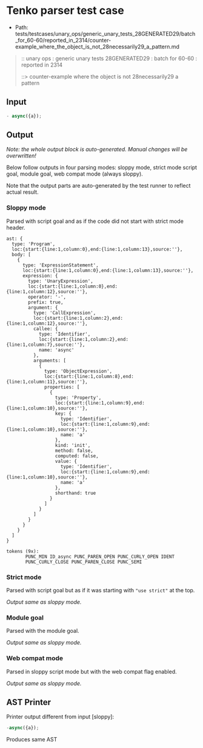 # Tenko parser test case

- Path: tests/testcases/unary_ops/generic_unary_tests_28GENERATED29/batch_for_60-60/reported_in_2314/counter-example_where_the_object_is_not_28necessarily29_a_pattern.md

> :: unary ops : generic unary tests 28GENERATED29 : batch for 60-60 : reported in 2314
>
> ::> counter-example where the object is not 28necessarily29 a pattern

## Input

`````js
- async({a});
`````

## Output

_Note: the whole output block is auto-generated. Manual changes will be overwritten!_

Below follow outputs in four parsing modes: sloppy mode, strict mode script goal, module goal, web compat mode (always sloppy).

Note that the output parts are auto-generated by the test runner to reflect actual result.

### Sloppy mode

Parsed with script goal and as if the code did not start with strict mode header.

`````
ast: {
  type: 'Program',
  loc:{start:{line:1,column:0},end:{line:1,column:13},source:''},
  body: [
    {
      type: 'ExpressionStatement',
      loc:{start:{line:1,column:0},end:{line:1,column:13},source:''},
      expression: {
        type: 'UnaryExpression',
        loc:{start:{line:1,column:0},end:{line:1,column:12},source:''},
        operator: '-',
        prefix: true,
        argument: {
          type: 'CallExpression',
          loc:{start:{line:1,column:2},end:{line:1,column:12},source:''},
          callee: {
            type: 'Identifier',
            loc:{start:{line:1,column:2},end:{line:1,column:7},source:''},
            name: 'async'
          },
          arguments: [
            {
              type: 'ObjectExpression',
              loc:{start:{line:1,column:8},end:{line:1,column:11},source:''},
              properties: [
                {
                  type: 'Property',
                  loc:{start:{line:1,column:9},end:{line:1,column:10},source:''},
                  key: {
                    type: 'Identifier',
                    loc:{start:{line:1,column:9},end:{line:1,column:10},source:''},
                    name: 'a'
                  },
                  kind: 'init',
                  method: false,
                  computed: false,
                  value: {
                    type: 'Identifier',
                    loc:{start:{line:1,column:9},end:{line:1,column:10},source:''},
                    name: 'a'
                  },
                  shorthand: true
                }
              ]
            }
          ]
        }
      }
    }
  ]
}

tokens (9x):
       PUNC_MIN ID_async PUNC_PAREN_OPEN PUNC_CURLY_OPEN IDENT
       PUNC_CURLY_CLOSE PUNC_PAREN_CLOSE PUNC_SEMI
`````

### Strict mode

Parsed with script goal but as if it was starting with `"use strict"` at the top.

_Output same as sloppy mode._

### Module goal

Parsed with the module goal.

_Output same as sloppy mode._

### Web compat mode

Parsed in sloppy script mode but with the web compat flag enabled.

_Output same as sloppy mode._

## AST Printer

Printer output different from input [sloppy]:

````js
-async({a});
````

Produces same AST
